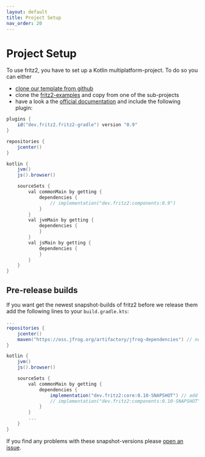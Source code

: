 ```yaml
---
layout: default
title: Project Setup
nav_order: 20
---
```

# Project Setup

To use fritz2, you have to set up a Kotlin multiplatform-project. To do so you can either
* [clone our template from github](https://github.com/jwstegemann/fritz2-template)
* clone the [fritz2-examples](https://github.com/jamowei/fritz2-examples) and copy from one of the sub-projects
* have a look a the [official documentation](https://kotlinlang.org/docs/reference/building-mpp-with-gradle.html#setting-up-a-multiplatform-project) and include the following plugin:

```gradle
plugins {
    id("dev.fritz2.fritz2-gradle") version "0.9"
}

repositories {
    jcenter()
}

kotlin {
    jvm()
    js().browser()

    sourceSets {
        val commonMain by getting {
            dependencies {
                // implementation("dev.fritz2:components:0.9")
            }
        }
        val jvmMain by getting {
            dependencies {
            }
        }
        val jsMain by getting {
            dependencies {
            }
        }
    }
}
```

## Pre-release builds
If you want get the newest snapshot-builds of fritz2 before we release them add the 
following lines to your `build.gradle.kts`:
```gradle
...
repositories {
    jcenter()
    maven("https://oss.jfrog.org/artifactory/jfrog-dependencies") // new repository here
}

kotlin {
    jvm()
    js().browser()

    sourceSets {
        val commonMain by getting {
            dependencies {
                implementation("dev.fritz2:core:0.10-SNAPSHOT") // add the newer snapshot version here
                // implementation("dev.fritz2:components:0.10-SNAPSHOT")
            }
        }
        ...
    }
}
```
If you find any problems with these snapshot-versions please 
[open an issue](https://github.com/jwstegemann/fritz2/issues/new/choose).